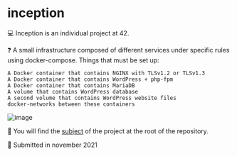 # inception

:computer: Inception is an individual project at 42.

:question: A small infrastructure composed of different services under specific rules using docker-compose.
Things that must be set up:

    A Docker container that contains NGINX with TLSv1.2 or TLSv1.3
    A Docker container that contains WordPress + php-fpm
    A Docker container that contains MariaDB
    A volume that contains WordPress database
    A second volume that contains WordPress website files
    docker-networks between these containers
    
![image](https://user-images.githubusercontent.com/71769427/147575722-9f0fe636-302d-4af1-bb7f-a27f8829108a.png)

:page_with_curl: You will find the [subject](https://github.com/anfisah/inception/blob/main/en.subject.pdf) of the project at the root of the repository.

:calendar: Submitted in november 2021
